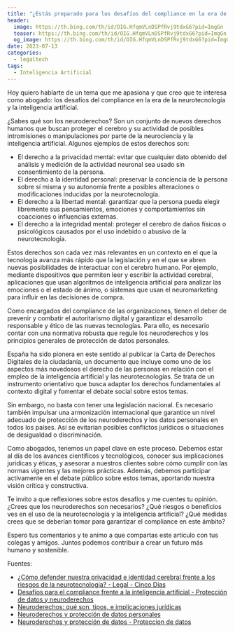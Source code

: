 ```yaml
---
title: "¿Estás preparado para los desafíos del compliance en la era de la neurotecnología y la inteligencia artificial?"
header:
  image: https://th.bing.com/th/id/OIG.HfqmVLnDSPfRvj9tdxG6?pid=ImgGn
  teaser: https://th.bing.com/th/id/OIG.HfqmVLnDSPfRvj9tdxG6?pid=ImgGn
  og_image: https://th.bing.com/th/id/OIG.HfqmVLnDSPfRvj9tdxG6?pid=ImgGn
date: 2023-07-13
categories:
  - legaltech
tags:
  - Inteligencia Artificial
---
```


Hoy quiero hablarte de un tema que me apasiona y que creo que te interesa como abogado: los desafíos del compliance en la era de la neurotecnología y la inteligencia artificial.

¿Sabes qué son los neuroderechos? Son un conjunto de nuevos derechos humanos que buscan proteger el cerebro y su actividad de posibles intromisiones o manipulaciones por parte de la neurociencia y la inteligencia artificial. Algunos ejemplos de estos derechos son:

- El derecho a la privacidad mental: evitar que cualquier dato obtenido del análisis y medición de la actividad neuronal sea usado sin consentimiento de la persona.
- El derecho a la identidad personal: preservar la conciencia de la persona sobre sí misma y su autonomía frente a posibles alteraciones o modificaciones inducidas por la neurotecnología.
- El derecho a la libertad mental: garantizar que la persona pueda elegir libremente sus pensamientos, emociones y comportamientos sin coacciones o influencias externas.
- El derecho a la integridad mental: proteger el cerebro de daños físicos o psicológicos causados por el uso indebido o abusivo de la neurotecnología.

Estos derechos son cada vez más relevantes en un contexto en el que la tecnología avanza más rápido que la legislación y en el que se abren nuevas posibilidades de interactuar con el cerebro humano. Por ejemplo, mediante dispositivos que permiten leer y escribir la actividad cerebral, aplicaciones que usan algoritmos de inteligencia artificial para analizar las emociones o el estado de ánimo, o sistemas que usan el neuromarketing para influir en las decisiones de compra.

Como encargados del compliance de las organizaciones, tienen el deber de prevenir y combatir el autoritarismo digital y garantizar el desarrollo responsable y ético de las nuevas tecnologías. Para ello, es necesario contar con una normativa robusta que regule los neuroderechos y los principios generales de protección de datos personales.

España ha sido pionera en este sentido al publicar la Carta de Derechos Digitales de la ciudadanía, un documento que incluye como uno de los aspectos más novedosos el derecho de las personas en relación con el empleo de la inteligencia artificial y las neurotecnologías. Se trata de un instrumento orientativo que busca adaptar los derechos fundamentales al contexto digital y fomentar el debate social sobre estos temas.

Sin embargo, no basta con tener una legislación nacional. Es necesario también impulsar una armonización internacional que garantice un nivel adecuado de protección de los neuroderechos y los datos personales en todos los países. Así se evitarían posibles conflictos jurídicos o situaciones de desigualdad o discriminación.

Como abogados, tenemos un papel clave en este proceso. Debemos estar al día de los avances científicos y tecnológicos, conocer sus implicaciones jurídicas y éticas, y asesorar a nuestros clientes sobre cómo cumplir con las normas vigentes y las mejores prácticas. Además, debemos participar activamente en el debate público sobre estos temas, aportando nuestra visión crítica y constructiva.

Te invito a que reflexiones sobre estos desafíos y me cuentes tu opinión. ¿Crees que los neuroderechos son necesarios? ¿Qué riesgos o beneficios ves en el uso de la neurotecnología y la inteligencia artificial? ¿Qué medidas crees que se deberían tomar para garantizar el compliance en este ámbito?

Espero tus comentarios y te animo a que compartas este artículo con tus colegas y amigos. Juntos podemos contribuir a crear un futuro más humano y sostenible.

Fuentes:

- [¿Cómo defender nuestra privacidad e identidad cerebral frente a los riesgos de la neurotecnología? - Legal - Cinco Días](https://cincodias.elpais.com/cincodias/2021/01/27/legal/1611779453_654051.html)
- [Desafíos para el compliance frente a la inteligencia artificial - Protección de datos y neuroderechos](https://www.worldcomplianceassociation.com/2989/articulo-desafios-para-el-compliance-frente-a-la-inteligencia-artificial-proteccion-de-datos-y-neuroderechos.html)
- [Neuroderechos: qué son, tipos, e implicaciones jurídicas](https://psicologiaymente.com/neurociencias/neuroderechos)
- [Neuroderechos y protección de datos personales](https://www.grupomultimedialegal.com/neuroderechos-y-proteccion-de-datos-personales/)
- [Neuroderechos y protección de datos - Proteccion de datos](https://www.protecciondatos.org/neuroderechos-y-proteccion-de-datos/)

